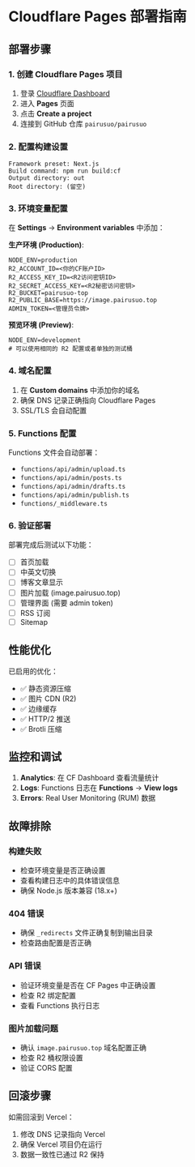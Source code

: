 # Cloudflare Pages 部署指南

## 部署步骤

### 1. 创建 Cloudflare Pages 项目

1. 登录 [Cloudflare Dashboard](https://dash.cloudflare.com/)
2. 进入 **Pages** 页面
3. 点击 **Create a project**
4. 连接到 GitHub 仓库 `pairusuo/pairusuo`

### 2. 配置构建设置

```
Framework preset: Next.js
Build command: npm run build:cf
Output directory: out
Root directory: (留空)
```

### 3. 环境变量配置

在 **Settings** → **Environment variables** 中添加：

**生产环境 (Production)**:
```
NODE_ENV=production
R2_ACCOUNT_ID=<你的CF账户ID>
R2_ACCESS_KEY_ID=<R2访问密钥ID>
R2_SECRET_ACCESS_KEY=<R2秘密访问密钥>
R2_BUCKET=pairusuo-top
R2_PUBLIC_BASE=https://image.pairusuo.top
ADMIN_TOKEN=<管理员令牌>
```

**预览环境 (Preview)**:
```
NODE_ENV=development
# 可以使用相同的 R2 配置或者单独的测试桶
```

### 4. 域名配置

1. 在 **Custom domains** 中添加你的域名
2. 确保 DNS 记录正确指向 Cloudflare Pages
3. SSL/TLS 会自动配置

### 5. Functions 配置

Functions 文件会自动部署：
- `functions/api/admin/upload.ts`
- `functions/api/admin/posts.ts`
- `functions/api/admin/drafts.ts`
- `functions/api/admin/publish.ts`
- `functions/_middleware.ts`

### 6. 验证部署

部署完成后测试以下功能：
- [ ] 首页加载
- [ ] 中英文切换
- [ ] 博客文章显示
- [ ] 图片加载 (image.pairusuo.top)
- [ ] 管理界面 (需要 admin token)
- [ ] RSS 订阅
- [ ] Sitemap

## 性能优化

已启用的优化：
- ✅ 静态资源压缩
- ✅ 图片 CDN (R2)
- ✅ 边缘缓存
- ✅ HTTP/2 推送
- ✅ Brotli 压缩

## 监控和调试

1. **Analytics**: 在 CF Dashboard 查看流量统计
2. **Logs**: Functions 日志在 **Functions** → **View logs**
3. **Errors**: Real User Monitoring (RUM) 数据

## 故障排除

### 构建失败
- 检查环境变量是否正确设置
- 查看构建日志中的具体错误信息
- 确保 Node.js 版本兼容 (18.x+)

### 404 错误
- 确保 `_redirects` 文件正确复制到输出目录
- 检查路由配置是否正确

### API 错误
- 验证环境变量是否在 CF Pages 中正确设置
- 检查 R2 绑定配置
- 查看 Functions 执行日志

### 图片加载问题
- 确认 `image.pairusuo.top` 域名配置正确
- 检查 R2 桶权限设置
- 验证 CORS 配置

## 回滚步骤

如需回滚到 Vercel：
1. 修改 DNS 记录指向 Vercel
2. 确保 Vercel 项目仍在运行
3. 数据一致性已通过 R2 保持